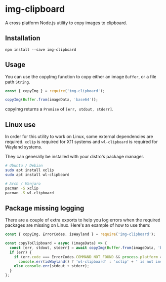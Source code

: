 # img-clipboard

A cross platform Node.js utility to copy images to clipboard.

## Installation

`npm install --save img-clipboard`

## Usage

You can use the copyImg function to copy either an image `Buffer`, or a file path `String`.

```javascript
const { copyImg } = require('img-clipboard');

copyImg(Buffer.from(imageData, 'base64'));
```

copyImg returns a `Promise` of `[err, stdout, stderr]`.

## Linux use

In order for this utility to work on Linux, some external dependencies are required. `xclip` is required for X11 systems and `wl-clipboard` is required for Wayland systems.

They can generally be installed with your distro's package manager.

```sh
# Ubuntu / Debian
sudo apt install xclip
sudo apt install wl-clipboard

# Arch / Manjaro
pacman -S xclip
pacman -S wl-clipboard
```

## Package missing logging

There are a couple of extra exports to help you log errors when the required packages are missing on Linux. Here's an example of how to use them:

```javascript
const { copyImg, ErrorCodes, isWayland } = require('img-clipboard');

const copyToClipboard = async (imageData) => {
  const [err, stdout, stderr] = await copyImg(Buffer.from(imageData, 'base64'));
  if (err) {
    if (err.code === ErrorCodes.COMMAND_NOT_FOUND && process.platform === 'linux')
      console.err(isWayland() ? 'wl-clipboard' : 'xclip' + ' is not installed');
    else console.err(stdout + stderr);
  }
};
```
